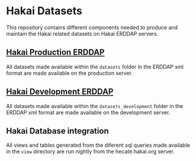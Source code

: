 # Hakai Datasets
This repository contains different components needed to produce and maintain the Hakai related datasets on Hakai ERDDAP servers. 

## [Hakai Production ERDDAP](https://catalogue.hakai.org/erddap/index.html)
All datasets made available within the `datasets` folder in the ERDDAP xml format are made available on the production server. 

## [Hakai Development ERDDAP](https://goose.hakai.org/erddap/index.html)
All datasets made available within the `datasets_development` folder in the ERDDAP xml format are made available on the development server. 

## Hakai Database integration
All views and tables generated from the diferent sql queries made available in the `view` directory are run nightly from the hecate.hakai.org server. 